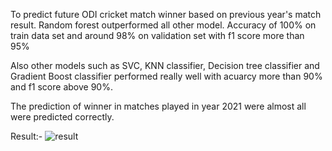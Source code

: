To predict future ODI cricket match winner based on previous year's match result. Random forest outperformed all other model. Accuracy of 100% on train data set and around 98% on validation set with f1 score more than 95%

Also other models such as SVC, KNN classifier, Decision tree classifier and Gradient Boost classifier performed really well with acuarcy more than 90% and f1 score above 90%.

The prediction of winner in matches played in year 2021 were almost all were predicted correctly.

Result:-
![result](https://user-images.githubusercontent.com/65941848/183514225-d167bb7f-c797-442d-98da-f411ad1a8ea8.jpg)

